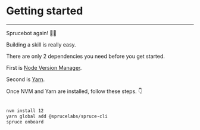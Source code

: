 # Getting started
****
Sprucebot again! 🌲🤖

Building a skill is really easy.

There are only 2 dependencies you need before you get started.

First is <a href="https://github.com/nvm-sh/nvm#install--update-script">Node Version Manager</a>.

Second is <a href="https://classic.yarnpkg.com/en/docs/install/">Yarn</a>.

Once NVM and Yarn are installed, follow these steps. 👇
<br />
<br />

```bash
nvm install 12
yarn global add @sprucelabs/spruce-cli
spruce onboard
```

